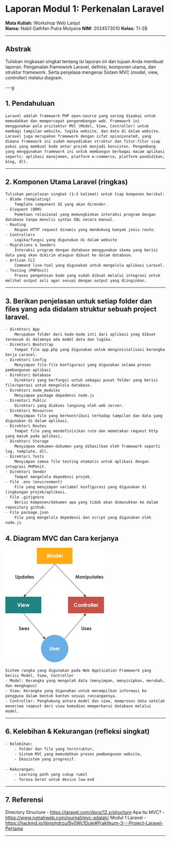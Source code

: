 # Laporan Modul 1: Perkenalan Laravel
**Mata Kuliah:** Workshop Web Lanjut   
**Nama:** Nabil Gathfan Putra Mulyana
**NIM:** 2024573010
**Kelas:** TI-2B

---

## Abstrak 
Tuliskan ringkasan singkat tentang isi laporan ini dan tujuan Anda membuat laporan.
    Pengenalan framework Laravel, definisi, komponen utama, dan struktur framework. Serta penjelasa mengenai Sistem MVC (model, view, controller) melalui diagram.

---g

## 1. Pendahuluan
    Laravel adalah framework PHP open-source yang sering dipakai untuk memudahkan dan mempercepat pengenmbangan web. Framework ini menggunakan pola arsitektur MVC (Model, View, Controller) untuk membagi tampilan website, logika website, dan data di dalam website. Laravel juga merupakan framework dengan sifat opionionated, yang dimana framework ini sudah menyediakan struktur dan fitur-fitur siap pakai yang membuat kode antar projek menjadi konsisten. Pengembang yang menggunakan framework ini untuk membangun berbagai macam aplikasi seperti: aplikasi manajemen, platform e-commerce, platform pendidikan, blog, dll. 


---

## 2. Komponen Utama Laravel (ringkas)
    Tuliskan penjelasan singkat (1–3 kalimat) untuk tiap komponen berikut:
    - Blade (templating)
        Template component UI yang akan dirender.
    - Eloquent (ORM)
        Pemetaan relasional yang memungkinkan interaksi program dengan database tanpa menulis syntax SQL secara manual.
    - Routing
        Respon HTTP request dinamis yang mendukung banyak jenis route.  
    - Controllers
        Logika/fungsi yang digunakan di dalam website
    - Migrations & Seeders
        Interaksi program dengan database menggunakan skema yang berisi data yang akan dikirim ataupun dibuat ke dalam database.
    - Artisan CLI
        Command line-tool yang digunakan untuk mengelola aplikasi Laravel.
    - Testing (PHPUnit)
        Proses pengetesan kode yang sudah dibuat melalui integrasi untuk melihat output asli agar sesuai dengan output yang diinginkan.

---

## 3. Berikan penjelasan untuk setiap folder dan files yang ada didalam struktur sebuah project laravel.
    - Direktori App
        Merupakan folder dari kode-kode inti dari aplikasi ynag dibuat termasuk di dalamnya ada model data dan logika.
    - Direktori Bootstrap
        Tempat file app.php yang digunakan untuk menginisialisasi kerangka kerja Laravel.
    - Direktori Config
        Menyimpan file-file konfigurasi yang digunakan selama proses pembangunan aplikasi
    - Direktori Database
        Direktori yang berfungsi untuk sebagai pusat folder yang berisi file/operasi untuk mengelola database.
    - Direktori node_modules
        Menyimpan package depedensi node.js
    - Direktori Public
        Direktori yang diakses langsung oleh web server.
    - Direktori Resources
        Menyimpan file yang berkontribusi terhadap tampilan dan data yang digunakan di dalam aplikasi. 
    - Direktori Routes
        Tempat file yang mendefinisikan rute dan memetakan request http yang masuk pada aplikasi.
    - Direktori Storage
        Menyimpan dokumen-dokumen yang dihasilkan oleh framework seperti log, template, dll.
    - Direktori Tests
        Menyimpan semua file testing otomatis untuk aplikasi dengan integrasi PHPUnit.
    - Direktori Vendor
        Tempat mengelola depedensi projek.
    - File .env (environment)
        File yang menyimpan variabel konfigurasi yang digunakan di lingkungan projek/aplikasi.
    - File .gitignore
        Berisi komponen/dokumen apa yang tidak akan dimasukkan ke dalam repository github.
    - File package.json
        File yang mengelola depedensi dan script yang digunakan oleh node.js

## 4. Diagram MVC dan Cara kerjanya

![Diagram MVC](./gambar/MVC.png)

    Sistem rangka yang digunakan pada Web Application Framework yang berisi Model, View, Controller
    - Model: Kerangka yang mengolah data (menyimpan, menyisipkan, merubah, dan menghapus)
    - View: Kerangka yang digunakan untuk menampilkan informasi ke pengguna dalam bentuk konten sesuai rancangannya.
    - Controller: Penghubung antara model dan view, memproses data setelah menerima reqeust dari view kemudian memperbarui database melalui model.

---

## 6. Kelebihan & Kekurangan (refleksi singkat)
    - Kelebihan:
        - Folder dan file yang terstruktur,
        - Sistem MVC yang memudahkan proses pembangunan website,
        - Ekosistem yang progresif.

    - Kekurangan:
        - Learning path yang cukup rumit
        - Terasa berat untuk device low-end

---

## 7. Referensi
Directory Structure - https://laravel.com/docs/12.x/structure
Apa itu MVC? - https://www.rumahweb.com/journal/mvc-adalah/
Modul 1 Laravel - https://hackmd.io/@mohdrzu/By0Wc1Dule#Praktikum-3---Project-Laravel-Pertama


---
